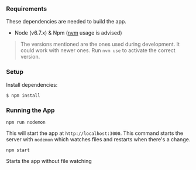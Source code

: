 ### Requirements
These dependencies are needed to build the app.

- Node (v6.7.x) & Npm ([nvm](https://github.com/creationix/nvm) usage is advised)

> The versions mentioned are the ones used during development. It could work with newer ones.
  Run `nvm use` to activate the correct version.

### Setup
Install dependencies:
```
$ npm install
```

### Running the App
```
npm run nodemon
```
This will start the app at `http://localhost:3000`.
This command starts the server with `nodemon` which watches files and restarts when there's a change.

```
npm start
```
Starts the app without file watching
